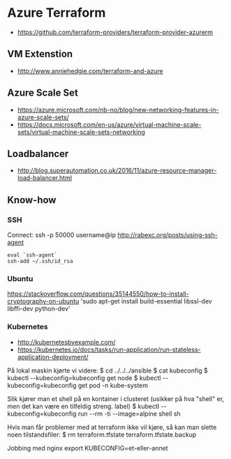# Azure Terraform #

- https://github.com/terraform-providers/terraform-provider-azurerm

## VM Extenstion ##

- http://www.anniehedgie.com/terraform-and-azure

## Azure Scale Set ##

- https://azure.microsoft.com/nb-no/blog/new-networking-features-in-azure-scale-sets/
- https://docs.microsoft.com/en-us/azure/virtual-machine-scale-sets/virtual-machine-scale-sets-networking

## Loadbalancer ##

- http://blog.superautomation.co.uk/2016/11/azure-resource-manager-load-balancer.html

## Know-how ##

### SSH ###

Connect: ssh -p 50000 username@ip
http://rabexc.org/posts/using-ssh-agent

    eval `ssh-agent`
    ssh-add ~/.ssh/id_rsa

### Ubuntu ###

https://stackoverflow.com/questions/35144550/how-to-install-cryptography-on-ubuntu
'sudo apt-get install build-essential libssl-dev libffi-dev python-dev'

### Kubernetes ###

- http://kubernetesbyexample.com/
- https://kubernetes.io/docs/tasks/run-application/run-stateless-application-deployment/

På lokal maskin kjørte vi videre:
$ cd ../../../ansible
$ cat kubeconfig
$ kubectl --kubeconfig=kubeconfig get node
$ kubectl --kubeconfig=kubeconfig get pod -n kube-system

Slik kjører man et shell på en kontainer i clusteret (usikker på hva "shell" er, men det kan være en tilfeldig streng. label)
$ kubectl --kubeconfig=kubeconfig run --rm -ti --image=alpine shell sh

Hvis man får problemer med at terraform ikke vil kjøre, så kan man slette noen tilstandsfiler:
$ rm terraform.tfstate terraform.tfstate.backup

Jobbing med nginx
export KUBECONFIG=et-eller-annet
